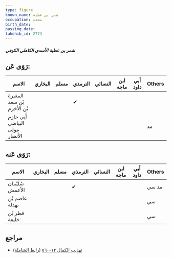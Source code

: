 ```yaml
---
type: figure
known_name: شمر بن عطية
occupation: محدث
birth_date:
passing_date:
tahdhib_id: 2773
---
```

##### شمر بن عطية الأسدي الكاهلي الكوفي

## رَوَى عَن:
| الاسم                           | البخاري | مسلم | الترمذي | النسائي | ابن ماجه | أبي داود | Others |
| ------------------------------- | ------- | ---- | ------- | ------- | -------- | -------- | ------ |
| المغيرة بْن سعد بْن الأخرم      |         |      | ✔       |         |          |          |        |
| أَبِي حازم البياضي مولى الأنصار |         |      |         |         |          |          | مد     |
## رَوَى عَنه:
| الاسم            | البخاري | مسلم | الترمذي | النسائي | ابن ماجه | أبي داود | Others |
| ---------------- | ------- | ---- | ------- | ------- | -------- | -------- | ------ |
| سُلَيْمان الأعمش |         |      | ✔       |         |          |          | مد سي  |
| عاصم بْن بهدلة   |         |      |         |         |          |          | سي     |
| فطر بْن خليفة    |         |      |         |         |          |          | سي     |
## مراجع
- [تهذيب الكمال ١٢-٥٦٠](obsidian://open?vault=Tahdhib-al-Kamal&file=Figures/٢٧٧٣-شمر%20بن%20عطية%20الأسدي%20الكاهلي%20الكوفي) ([رابط الشاملة](https://shamela.ws/book/3722/6333))